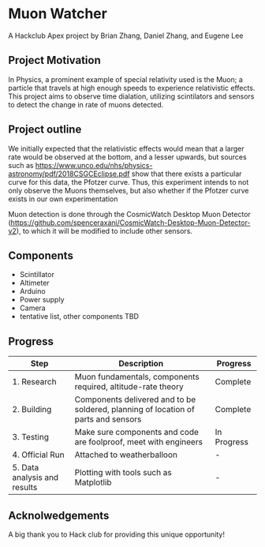 # Muon Watcher

A Hackclub Apex project by Brian Zhang, Daniel Zhang, and Eugene Lee

## Project Motivation

In Physics, a prominent example of special relativity used is the Muon; a particle that travels at high enough speeds to experience relativistic effects. This project aims to observe time dialation, utilizing scintilators and sensors to detect the change in rate of muons detected.

## Project outline

We initially expected that the relativistic effects would mean that a larger rate would be observed at the bottom, and a lesser upwards, but sources such as
https://www.unco.edu/nhs/physics-astronomy/pdf/2018CSGCEclipse.pdf
show that there exists a particular curve for this data, the Pfotzer curve. Thus, this experiment intends to not only observe the Muons themselves, but also whether if the Pfotzer curve exists in our own experimentation

Muon detection is done through the CosmicWatch Desktop Muon Detector (https://github.com/spenceraxani/CosmicWatch-Desktop-Muon-Detector-v2), to which it will be modified to include other sensors.
## Components
- Scintillator
- Altimeter
- Arduino
- Power supply
- Camera
- tentative list, other components TBD

## Progress

| Step   | Description | Progress|
| -------- | ------- | ------ |
| 1. Research | Muon fundamentals, components required, altitude-rate theory  | Complete|
| 2. Building| Components delivered and to be soldered, planning of location of parts and sensors   | Complete |
| 3. Testing  | Make sure components and code are foolproof, meet with engineers | In Progress |
| 4. Official Run | Attached to weatherballoon| - |
|5. Data analysis and results| Plotting with tools such as Matplotlib | -|

## Acknolwedgements

A big thank you to Hack club for providing this unique opportunity!
